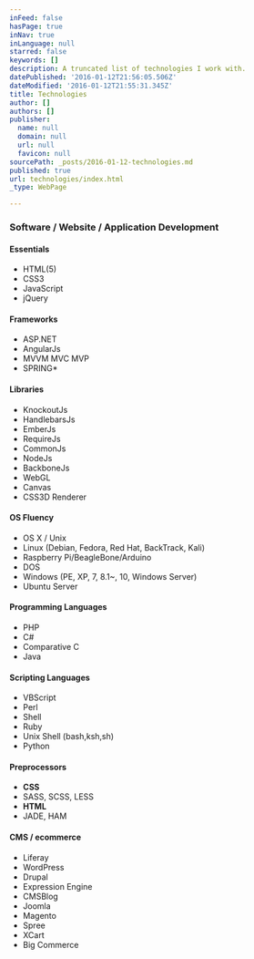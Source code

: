 ```yaml
---
inFeed: false
hasPage: true
inNav: true
inLanguage: null
starred: false
keywords: []
description: A truncated list of technologies I work with.
datePublished: '2016-01-12T21:56:05.506Z'
dateModified: '2016-01-12T21:55:31.345Z'
title: Technologies
author: []
authors: []
publisher:
  name: null
  domain: null
  url: null
  favicon: null
sourcePath: _posts/2016-01-12-technologies.md
published: true
url: technologies/index.html
_type: WebPage

---
```

### Software / Website / Application Development

#### Essentials

* HTML(5)
* CSS3
* JavaScript
* jQuery

#### Frameworks

* ASP.NET
* AngularJs
* MVVM MVC MVP
* SPRING\*

#### Libraries

* KnockoutJs
* HandlebarsJs
* EmberJs
* RequireJs
* CommonJs
* NodeJs
* BackboneJs
* WebGL
* Canvas
* CSS3D Renderer

#### OS Fluency

* OS X / Unix
* Linux (Debian, Fedora, Red Hat, BackTrack, Kali)
* Raspberry Pi/BeagleBone/Arduino
* DOS
* Windows (PE, XP, 7, 8.1~, 10, Windows Server)
* Ubuntu Server

#### Programming Languages

* PHP
* C\#
* Comparative C
* Java

#### Scripting Languages

* VBScript
* Perl
* Shell
* Ruby
* Unix Shell (bash,ksh,sh)
* Python

#### Preprocessors

* **CSS**
* SASS, SCSS, LESS
* **HTML**
* JADE, HAM

#### CMS / ecommerce

* Liferay
* WordPress
* Drupal
* Expression Engine
* CMSBlog
* Joomla
* Magento
* Spree
* XCart
* Big Commerce